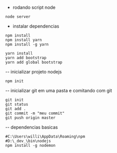 - rodando script node
````
node server
````

- instalar dependencias
````
npm install
npm install yarn
npm install -g yarn

yarn install
yarn add bootstrap
yarn add global bootstrap

````

-- inicializar projeto nodejs
````
npm init
````

-- inicializar git em uma pasta e comitando com git
````
git init
git status
git add .
git commit -m "meu commit"
git push origin master
````

-- dependencias basicas
````
#C:\Users\willi\AppData\Roaming\npm
#D:\_dev_\bin\nodejs
npm install -g nodemon
````
